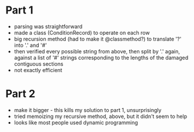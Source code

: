 # Part 1
* parsing was straightforward
* made a class (ConditionRecord) to operate on each row
* big recursion method (had to make it @classmethod?) to translate '?' into '.' and '#'
* then verified every possible string from above, then split by '.' again, against a list of '#' strings corresponding to the lengths of the damaged contiguous sections
* not exactly efficient
# Part 2
* make it bigger - this kills my solution to part 1, unsurprisingly
* tried memoizing my recursive method, above, but it didn't seem to help
* looks like most people used dynamic programming